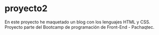 # proyecto2
En este proyecto he maquetado un blog con los lenguajes HTML y CSS. Proyecto parte del Bootcamp de programación de Front-End - Pachaqtec.
